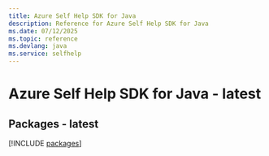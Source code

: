 ```yaml
---
title: Azure Self Help SDK for Java
description: Reference for Azure Self Help SDK for Java
ms.date: 07/12/2025
ms.topic: reference
ms.devlang: java
ms.service: selfhelp
---
```

# Azure Self Help SDK for Java - latest
## Packages - latest
[!INCLUDE [packages](self-help-index.md)]